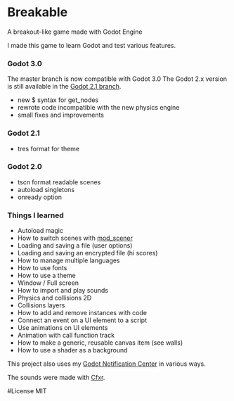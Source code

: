 # Breakable
A breakout-like game made with Godot Engine

I made this game to learn Godot and test various features.

### Godot 3.0
The master branch is now compatible with Godot 3.0
The Godot 2.x version is still available in the [Godot 2.1 branch](https://github.com/didier-v/breakable/tree/Godot-2.1).
 - new $ syntax for get_nodes
 - rewrote code incompatible with the new physics engine
 - small fixes and improvements

### Godot 2.1
 - tres format for theme

### Godot 2.0
 - tscn format readable scenes
 - autoload singletons
 - onready option

### Things I learned
 - Autoload magic
 - How to switch scenes with [mod_scener](http://godotengine.de/en/script_modules/mod_scener) 
 - Loading and saving a file (user options)
 - Loading and saving an encrypted file (hi scores)
 - How to manage multiple languages
 - How to use fonts
 - How to use a theme
 - Window / Full screen
 - How to import and play sounds
 - Physics and collisions 2D
 - Collisions layers
 - How to add and remove instances with code
 - Connect an event on a UI element to a script
 - Use animations on UI elements
 - Animation with call function track
 - How to make a generic, reusable canvas item (see walls)
 - How to use a shader as a background
	

This project also uses my [Godot Notification Center](https://github.com/didier-v/GodotNotificationCenter) in various ways.

The sounds were made with [Cfxr](http://thirdcog.eu/apps/cfxr).

#License
MIT
